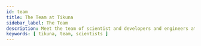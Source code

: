 ```yaml
---
id: team
title: The Team at Tikuna
sidebar_label: The Team 
description: Meet the team of scientist and developers and engineers at Tikuna
keywords: [ tikuna, team, scientists ]
---
```

